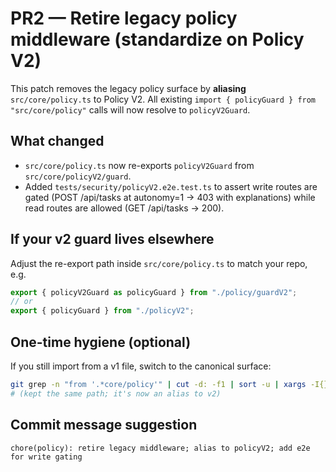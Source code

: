 # PR2 — Retire legacy policy middleware (standardize on Policy V2)

This patch removes the legacy policy surface by **aliasing** `src/core/policy.ts` to Policy V2.
All existing `import { policyGuard } from "src/core/policy"` calls will now resolve to `policyV2Guard`.

## What changed
- `src/core/policy.ts` now re-exports `policyV2Guard` from `src/core/policyV2/guard`.
- Added `tests/security/policyV2.e2e.test.ts` to assert write routes are gated (POST /api/tasks at autonomy=1 → 403 with explanations) while read routes are allowed (GET /api/tasks → 200).

## If your v2 guard lives elsewhere
Adjust the re-export path inside `src/core/policy.ts` to match your repo, e.g.
```ts
export { policyV2Guard as policyGuard } from "./policy/guardV2";
// or
export { policyGuard } from "./policyV2";
```

## One-time hygiene (optional)
If you still import from a v1 file, switch to the canonical surface:
```bash
git grep -n "from '.*core/policy'" | cut -d: -f1 | sort -u | xargs -I{} sed -i '' "s#core/policy#core/policy#g" {}
# (kept the same path; it's now an alias to v2)
```

## Commit message suggestion
```
chore(policy): retire legacy middleware; alias to policyV2; add e2e for write gating
```
